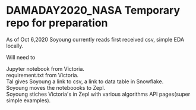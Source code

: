 # DAMADAY2020_NASA Temporary repo for preparation

As of Oct 6,2020
Soyoung currently reads first received csv, simple EDA locally.

Will need to 


Jupyter notebook from Victoria.  
requirement.txt from Victoria.  
Tal gives Soyoung a link to csv, a link to data table in Snowflake.  
Soyoung moves the noteboooks to Zepl.  
Soyoung stiches Victoria's in Zepl with various algorithms API pages(super simple examples).  
